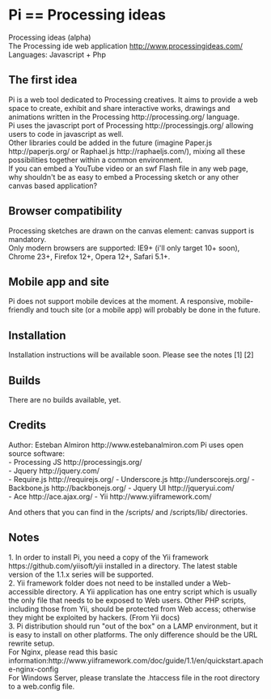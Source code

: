 Pi == Processing ideas
==============================
Processing ideas (alpha)<br>
The Processing ide web application http://www.processingideas.com/<br>
Languages: Javascript + Php<br>

<h2>The first idea</h2>
Pi is a web tool dedicated to Processing creatives. It aims to provide a web space to create, exhibit and share interactive works, drawings and animations written in the Processing http://processing.org/ language.<br>
Pi uses the javascript port of Processing http://processingjs.org/ allowing users to code in javascript as well.<br>
Other libraries could be added in the future (imagine Paper.js http://paperjs.org/ or Raphael.js http://raphaeljs.com/), mixing all these possibilities together within a common environment.<br>
If you can embed a YouTube video or an swf Flash file in any web page, why shouldn't be as easy to embed a Processing sketch or any other canvas based application?

<h2>Browser compatibility</h2>
Processing sketches are drawn on the canvas element: canvas support is mandatory.<br>
Only modern browsers are supported: IE9+ (i'll only target 10+ soon), Chrome 23+, Firefox 12+, Opera 12+, Safari 5.1+.

<h2>Mobile app and site</h2>
Pi does not support mobile devices at the moment. A responsive, mobile-friendly and touch site (or a mobile app) will probably be done in the future.

<h2>Installation</h2>
Installation instructions will be available soon.
Please see the notes [1] [2]

<h2>Builds</h2>
There are no builds available, yet.

<h2>Credits</h2>
Author: Esteban Almiron http://www.estebanalmiron.com
Pi uses open source software:<br>
- Processing JS http://processingjs.org/<br>
- Jquery http://jquery.com/<br>
- Require.js http://requirejs.org/
- Underscore.js http://underscorejs.org/
- Backbone.js http://backbonejs.org/
- Jquery UI http://jqueryui.com/<br>
- Ace http://ace.ajax.org/
- Yii http://www.yiiframework.com/

And others that you can find in the /scripts/ and /scripts/lib/ directories.


<h2>Notes</h2>
1. In order to install Pi, you need a copy of the Yii framework https://github.com/yiisoft/yii installed in a directory. The latest stable version of the 1.1.x series will be supported.<br>
2. Yii framework folder does not need to be installed under a Web-accessible directory. A Yii application has one entry script which is usually the only file that needs to be exposed to Web users. Other PHP scripts, including those from Yii, should be protected from Web access; otherwise they might be exploited by hackers. (From Yii docs)
<br>
3. Pi distribution should run "out of the box" on a LAMP environment, but it is easy to install on other platforms. The only difference should be the URL rewrite setup.<br>
For Nginx, please read this basic information:http://www.yiiframework.com/doc/guide/1.1/en/quickstart.apache-nginx-config<br>
For Windows Server, please translate the .htaccess file in the root directory to a web.config file.<br>
